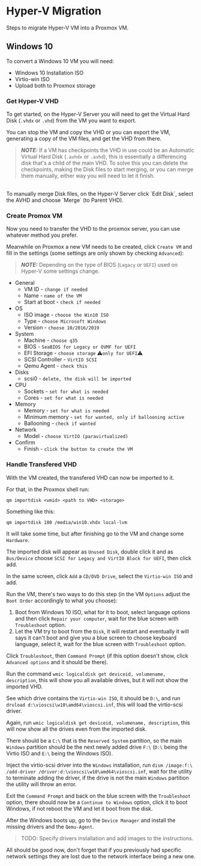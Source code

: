 # Hyper-V Migration
Steps to migrate Hyper-V VM into a Proxmox VM.

## Windows 10
To convert a Windows 10 VM you will need:
- Windows 10 Installation ISO
- Virtio-win ISO
- Upload both to Proxmox storage

### Get Hyper-V VHD
To get started, on the Hyper-V Server you will need to get the Virtual Hard Disk (`.vhdx` or `.vhd`) from the VM you want to export.

You can stop the VM and copy the VHD or you can export the VM, generating a copy of the VM files, and get the VHD from there.

> **_NOTE:_** If a VM has checkpoints the VHD in use could be an Automatic Virtual Hard Disk (`.avhdx` or `.avhd`), this is essentially a differencing disk that's a child of the main VHD. To solve this you can delete the checkpoints, making the Disk files to start merging, or you can merge them manually, either way you will need to let it finish.
<br>
To manually merge Disk files, on the Hyper-V Server click `Edit Disk`, select the AVHD and choose `Merge` (to Parent VHD).

### Create Promox VM
Now you need to transfer the VHD to the proxmox server, you can use whatever method you prefer.

Meanwhile on Proxmox a new VM needs to be created, click `Create VM` and fill in the settings (some settings are only shown by checking `Advanced`):
> **_NOTE:_** Depending on the type of BIOS (`Legacy` or `UEFI`) used on Hyper-V some settings change.
-  General
    - VM ID - `change if needed`
    - Name - `name of the VM`
    - Start at boot - `check if needed`
- OS
    - ISO image - `choose the Win10 ISO`
    - Type - `choose Microsoft Windows`
    - Version - `choose 10/2016/2019`
- System
    - Machine - `choose q35`
    - BIOS - `SeaBIOS for Legacy or OVMF for UEFI`
    - EFI Storage - `choose storage` :warning:`only for UEFI`:warning:
    - SCSI Controller - `VirtIO SCSI`
    - Qemu Agent - `check this`
- Disks
    - scsi0 - `delete, the disk will be imported`
- CPU
    - Sockets - `set for what is needed`
    - Cores - `set for what is needed`
- Memory
    - Memory - `set for what is needed`
    - Minimum memory - `set for wanted, only if ballooning active`
    - Ballooning - `check if wanted`
- Network
    - Model - `choose VirtIO (paravirtualized)`
- Confirm
    - Finish - `click the button to create the VM`

### Handle Transfered VHD
With the VM created, the transfered VHD can now be imported to it.

For that, in the Proxmox shell run:
```
qm importdisk <vmid> <path to VHD> <storage>
```
Something like this:
```
qm importdisk 100 /media/win10.vhdx local-lvm
```

It will take some time, but after finishing go to the VM and change some `Hardware`.

The imported disk will appear as `Unused Disk`, double click it and as `Bus/Device` choose `SCSI for Legacy and VirtIO Block for UEFI`, then click add.

In the same screen, click `Add` a `CD/DVD Drive`, select the `Virtio-win ISO` and add.

Run the VM, there's two ways to do this step (in the VM `Options` adjust the `Boot Order` accordingly to what you choose):
1. Boot from Windows 10 ISO, what for it to boot, select language options and then click `Repair your computer`, wait for the blue screen with `Troubleshoot` option.
2. Let the VM try to boot from the `Disk`, it will restart and eventually it will says it can't boot and give you a blue screen to choose keyboard language, select it, wait for the blue screen with `Troubleshoot` option.

Click `Troubleshoot`, then `Command Prompt` (if this option doesn't show, click `Advanced options` and it should be there).

Run the command `wmic logicaldisk get deviceid, volumename, description`, this will show you all available drives, but it will not show the imported VHD.

See which drive contains the `Virtio-win ISO`, it should be `D:\`, and run `drvload d:\vioscsi\w10\amd64\vioscsi.inf`, this will load the virtio-scsi driver.

Again, run `wmic logicaldisk get deviceid, volumename, description`, this will now show all the drives even from the imported disk.

There should be a `C:\` that is the `Reserved System` partition, so the main `Windows` partition should be the next newly added drive `F:\` (`D:\` being the Virtio ISO and `E:\` being the Windows ISO).

Inject the virtio-scsi driver into the `Windows` installation, run `dism /image:f:\ /add-driver /driver:d:\vioscsi\w10\amd64\vioscsi.inf`, wait for the utility to terminate adding the driver, if the drive is not the main `Windows` partition the utility will throw an error.

Exit the `Command Prompt` and back on the blue screen with the `Troubleshoot` option, there should now be a `Continue to Windows` option, click it to boot Windows, if not reboot the VM and let it boot from the disk.

After the Windows boots up, go to the `Device Manager` and install the missing drivers and the `Qemu-Agent`.

> TODO: Specify drivers installation and add images to the instructions.

All should be good now, don't forget that if you previously had specific network settings they are lost due to the network interface being a new one.